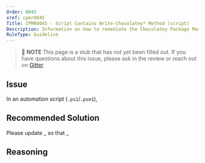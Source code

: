 ```yaml
---
Order: 0045
xref: cpmr0045
Title: CPMR0045 - Script Contains Write-Chocolatey* Method (script)
Description: Information on how to remediate the Chocolatey Package Moderation Rule 0045
RuleType: Guideline
---
```


> :memo: **NOTE** This page is a stub that has not yet been filled out. If you have questions about this issue, please ask in the review or reach out on [Gitter](https://gitter.im/chocolatey/chocolatey.org)

## Issue

In an automation script (`.ps1`/`.psm1`),

## Recommended Solution

Please update _ so that _

## Reasoning
